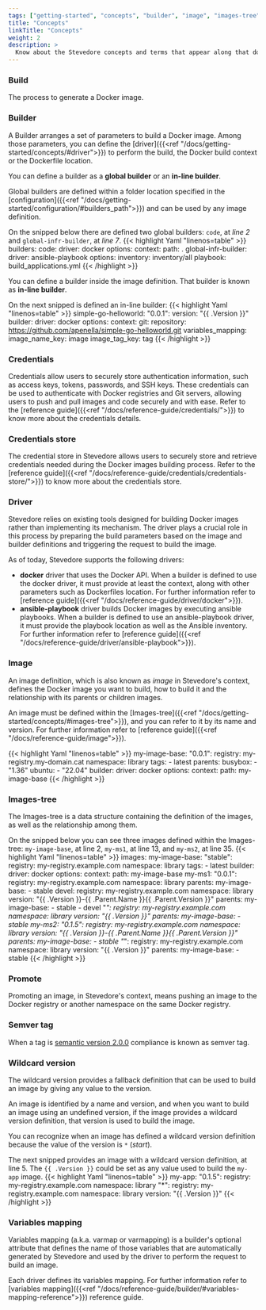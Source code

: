 ```yaml
---
tags: ["getting-started", "concepts", "builder", "image", "images-tree", "driver"]
title: "Concepts"
linkTitle: "Concepts"
weight: 2
description: >
  Know about the Stevedore concepts and terms that appear along that documentation
---
```


### Build
The process to generate a Docker image.

### Builder
A Builder arranges a set of parameters to build a Docker image. Among those parameters, you can define the [driver]({{<ref "/docs/getting-started/concepts/#driver">}}) to perform the build, the Docker build context or the Dockerfile location.

You can define a builder as a **global builder** or an **in-line builder**. 

Global builders are defined within a folder location specified in the [configuration]({{<ref "/docs/getting-started/configuration/#builders_path">}}) and can be used by any image definition.

On the snipped below there are defined two global builders: `code`, at *line 2* and `global-infr-builder`, at *line 7*.
{{< highlight Yaml "linenos=table" >}}
builders:
  code:
    driver: docker
    options:
      context:
        path: .
  global-infr-builder:
    driver: ansible-playbook
    options:
      inventory: inventory/all
      playbook: build_applications.yml
{{< /highlight >}}

You can define a builder inside the image definition. That builder is known as **in-line builder**.

On the next snipped is defined an in-line builder:
{{< highlight Yaml "linenos=table" >}}
simple-go-helloworld:
  "0.0.1":
    version: "{{ .Version }}"
    builder:
      driver: docker
      options:
        context:
          git: 
            repository: https://github.com/apenella/simple-go-helloworld.git
      variables_mapping:
        image_name_key: image
        image_tag_key: tag
{{< /highlight >}}

### Credentials
Credentials allow users to securely store authentication information, such as access keys, tokens, passwords, and SSH keys. These credentials can be used to authenticate with Docker registries and Git servers, allowing users to push and pull images and code securely and with ease. Refer to the [reference guide]({{<ref "/docs/reference-guide/credentials/">}}) to know more about the credentials details.

### Credentials store
The credential store in Stevedore allows users to securely store and retrieve credentials needed during the Docker images building process. Refer to the [reference guide]({{<ref "/docs/reference-guide/credentials/credentials-store/">}}) to know more about the credentials store.

### Driver
Stevedore relies on existing tools designed for building Docker images rather than implementing its mechanism. The driver plays a crucial role in this process by preparing the build parameters based on the image and builder definitions and triggering the request to build the image.

As of today, Stevedore supports the following drivers: 
- **docker** driver that uses the Docker API. When a builder is defined to use the docker driver, it must provide at least the context, along with other parameters such as Dockerfiles location. For further information refer to [reference guide]({{<ref "/docs/reference-guide/driver/docker">}}).
- **ansible-playbook** driver builds Docker images by executing ansible playbooks. When a builder is defined to use an ansible-playbook driver, it must provide the playbook location as well as the Ansible inventory. For further information refer to [reference guide]({{<ref "/docs/reference-guide/driver/ansible-playbook">}}).

### Image
An image definition, which is also known as _image_ in Stevedore's context, defines the Docker image you want to build, how to build it and the relationship with its parents or children images.

An image must be defined within the [Images-tree]({{<ref "/docs/getting-started/concepts/#images-tree">}}), and you can refer to it by its name and version. For further information refer to [reference guide]({{<ref "/docs/reference-guide/image">}}).

{{< highlight Yaml "linenos=table" >}}
my-image-base:
    "0.0.1":
        registry: my-registry.my-domain.cat 
        namespace: library
        tags:
        - latest 
        parents:
          busybox:
            - "1.36"
          ubuntu:
            - "22.04"
        builder:
            driver: docker
            options:
                context:
                    path: my-image-base
{{< /highlight >}}

### Images-tree
The Images-tree is a data structure containing the definition of the images, as well as the relationship among them.

On the snipped below you can see three images defined within the Images-tree: `my-image-base`, at line 2, `my-ms1`, at line 13, and `my-ms2`, at line 35.
{{< highlight Yaml "linenos=table" >}}
images:
    my-image-base:
        "stable":
            registry: my-registry.example.com 
            namespace: library
            tags:
            - latest
            builder:
                driver: docker
                options:
                    context:
                        path: my-image-base
    my-ms1:
        "0.0.1":
            registry: my-registry.example.com 
            namespace: library
            parents:
              my-image-base:
                - stable
        devel:
            registry: my-registry.example.com 
            namespace: library
            version: "{{ .Version }}-{{ .Parent.Name }}{{ .Parent.Version }}"
            parents:
              my-image-base:
                - stable
                - devel
        "*":
            registry: my-registry.example.com 
            namespace: library
            version: "{{ .Version }}"
            parents:
              my-image-base:
                - stable
    my-ms2:
        "0.1.5":
            registry: my-registry.example.com 
            namespace: library
            version: "{{ .Version }}-{{ .Parent.Name }}{{ .Parent.Version }}"
            parents:
              my-image-base:
                - stable
        "*":
            registry: my-registry.example.com 
            namespace: library
            version: "{{ .Version }}"
            parents:
              my-image-base:
                - stable
{{< /highlight >}}

### Promote
Promoting an image, in Stevedore's context, means pushing an image to the Docker registry or another namespace on the same Docker registry.

### Semver tag
When a tag is [semantic version 2.0.0](https://semver.org/) compliance is known as semver tag.

### Wildcard version
The wildcard version provides a fallback definition that can be used to build an image by giving any value to the version.

An image is identified by a name and version, and when you want to build an image using an undefined version, if the image provides a wildcard version definition, that version is used to build the image.

You can recognize when an image has defined a wildcard version definition because the value of the version is  `*` (*start*).

The next snipped provides an image with a wildcard version definition, at line 5. The `{{ .Version }}` could be set as any value used to build the `my-app` image.
{{< highlight Yaml "linenos=table" >}}
my-app:
    "0.1.5":
        registry: my-registry.example.com 
        namespace: library
    "*":
        registry: my-registry.example.com 
        namespace: library
        version: "{{ .Version }}"
{{< /highlight >}}

### Variables mapping
Variables mapping (a.k.a. varmap or varmapping) is a builder's optional attribute that defines the name of those variables that are automatically generated by Stevedore and used by the driver to perform the request to build an image. 

Each driver defines its variables mapping. For further information refer to [variables mapping]({{<ref "/docs/reference-guide/builder/#variables-mapping-reference">}}) reference guide.
